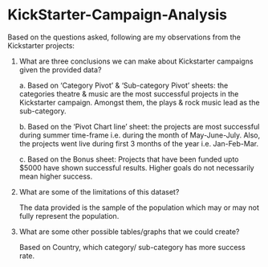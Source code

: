 # KickStarter-Campaign-Analysis
Based on the questions asked, following are my observations from the Kickstarter projects:

1.	What are three conclusions we can make about Kickstarter campaigns given the provided data?

    a.	Based on ‘Category Pivot’ & ‘Sub-category Pivot’ sheets: the categories theatre & music are the most successful projects in the Kickstarter campaign. Amongst them, the plays & rock music lead as the sub-category.
  
    b.	Based on the ‘Pivot Chart line’ sheet: the projects are most successful during summer time-frame i.e. during the month of May-June-July. Also, the projects went live during first 3 months of the year i.e. Jan-Feb-Mar.
  
    c.	Based on the Bonus sheet: Projects that have been funded upto $5000 have shown successful results. Higher goals do not necessarily mean higher success.
  
2.	What are some of the limitations of this dataset?

    The data provided is the sample of the population which may or may not fully represent the population.
    
3.	What are some other possible tables/graphs that we could create?

  	Based on Country, which category/ sub-category has more success rate. 
